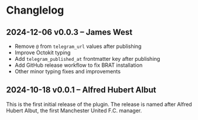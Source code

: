 # Changlelog

## 2024-12-06 v0.0.3 – James West

- Remove `@` from `telegram_url` values after publishing
- Improve Octokit typing
- Add `telegram_published_at` frontmatter key after publishing
- Add GitHub release workflow to fix BRAT installation
- Other minor typing fixes and improvements

## 2024-10-18 v0.0.1 – Alfred Hubert Albut

This is the first initial release of the plugin. The release is named after Alfred Hubert Albut, the first Manchester United F.C. manager.
